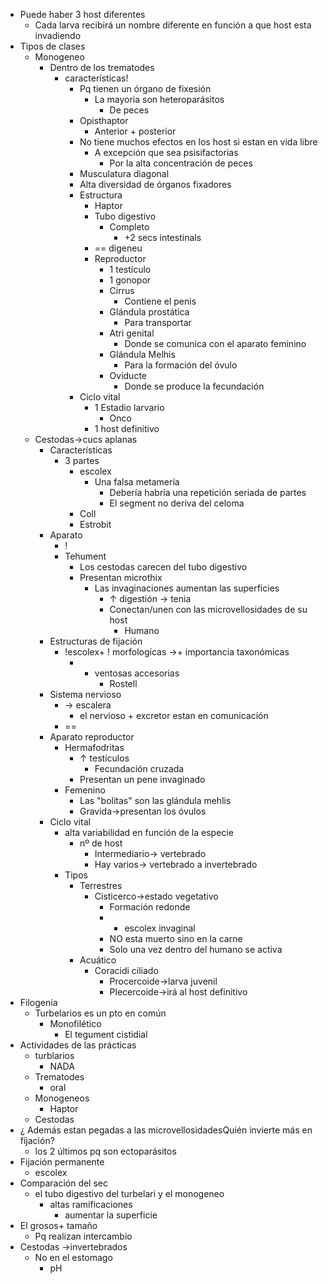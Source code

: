 - Puede haber 3 host diferentes
	- Cada larva recibirá un nombre diferente en función a que host esta invadiendo
- Tipos de clases
	- Monogeneo
		- Dentro de los trematodes
			- características!
				- Pq tienen un órgano de fixesión
					- La mayoria son heteroparásitos
						- De peces
				- Opisthaptor
					- Anterior + posterior
				- No tiene muchos efectos en los host si estan en vida libre 
					- A excepción que sea psisifactorias
						- Por la alta concentración de peces
				- Musculatura diagonal
				- Alta diversidad de órganos fixadores
				- Estructura 
					- Haptor
					- Tubo digestivo
						- Completo
							- +2 secs intestinals
					- == digeneu
					- Reproductor
						- 1 testículo
						- 1 gonopor
						- Cirrus 
							- Contiene el penis
						- Glándula prostática 
							- Para transportar 
						- Atri genital
							- Donde se comunica con el aparato feminino
						- Glándula Melhis
							- Para la formación del óvulo
						- Oviducte
							- Donde se produce la fecundación
				- Ciclo vital
					- 1 Estadio larvario
						- Onco
					- 1 host definitivo
	- Cestodas→cucs aplanas
		- Características
			- 3 partes
				- escolex
					- Una falsa metamería
						- Debería habría una repetición seriada de partes
						- El segment no deriva del celoma
				- Coll
				- Estrobit
		- Aparato
			- !
			- Tehument
				- Los cestodas carecen del tubo digestivo
				- Presentan microthix
					- Las invaginaciones aumentan las superficies
						- ↑ digestión → tenia
						- Conectan/unen con las microvellosidades de su host
							- Humano
		- Estructuras de fijación
			- !escolex+ ! morfologícas →+ importancia taxonómicas
				- + ventosas accesorias
					- Rostell
		- Sistema nervioso
			- → escalera
				- el nervioso + excretor estan en comunicación
			- == 
		- Aparato reproductor
			- Hermafodritas
				- ↑ testículos
					- Fecundación cruzada
				- Presentan un pene invaginado
			- Femenino
				- Las "bolitas" son las glándula mehlis
				- Gravida→presentan los óvulos
		- Ciclo vital
			- alta variabilidad en función de la especie
				- nº de host
					- Intermediario→ vertebrado
					- Hay varios→ vertebrado a invertebrado
			- Tipos
				- Terrestres
					- Cisticerco→estado vegetativo
						- Formación redonde
						- + escolex invaginal
						- NO esta muerto sino en la carne
						- Solo una vez dentro del humano se activa
				- Acuático
					- Coracidi ciliado
						- Procercoide→larva juvenil
						- Plecercoide→irá al host definitivo
- Filogenia
	- Turbelarios es un pto en común 
		- Monofilético
			- El tegument cistidial
- Actividades de las prácticas
	- turblarios
		- NADA
	- Trematodes
		- oral
	- Monogeneos
		- Haptor
	- Cestodas
- ¿ Además estan pegadas a las microvellosidadesQuién invierte más en fijación?
	- los 2 últimos pq son ectoparásitos
- Fijación permanente
	- escolex
- Comparación del sec 
	- el tubo digestivo del turbelari y el monogeneo
		- altas ramificaciones
			- aumentar la superficie 
- El grosos+ tamaño
	- Pq realizan intercambio 
- Cestodas →invertebrados
	- No en el estomago
		- pH
